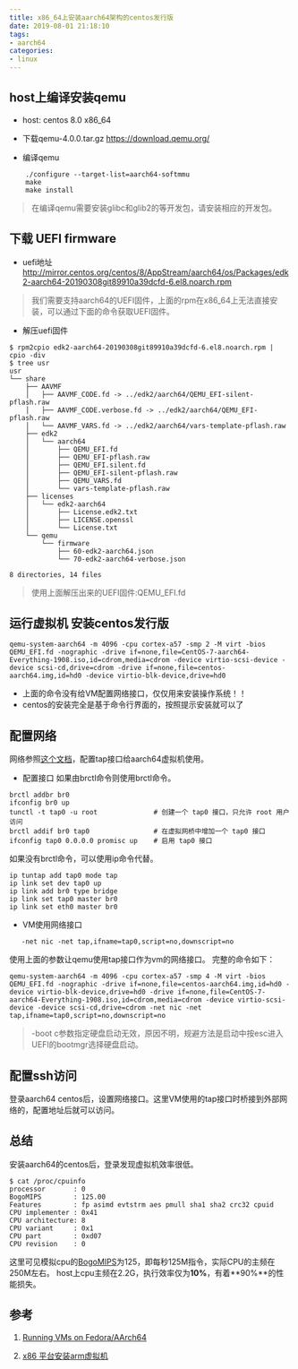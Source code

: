 ```yaml
---
title: x86_64上安装aarch64架构的centos发行版
date: 2019-08-01 21:18:10
tags:
- aarch64
categories:
- linux
---
```


## host上编译安装qemu 

 - host: centos 8.0 x86_64

 - 下载qemu-4.0.0.tar.gz
   https://download.qemu.org/

 - 编译qemu
 
```
	./configure --target-list=aarch64-softmmu
	make
	make install
```

> 在编译qemu需要安装glibc和glib2的等开发包，请安装相应的开发包。

## 下载 UEFI firmware

 - uefi地址
   http://mirror.centos.org/centos/8/AppStream/aarch64/os/Packages/edk2-aarch64-20190308git89910a39dcfd-6.el8.noarch.rpm

> 我们需要支持aarch64的UEFI固件，上面的rpm在x86_64上无法直接安装，可以通过下面的命令获取UEFI固件。

 - 解压uefi固件
 
```
$ rpm2cpio edk2-aarch64-20190308git89910a39dcfd-6.el8.noarch.rpm | cpio -div 
$ tree usr
usr
└── share
    ├── AAVMF
    │   ├── AAVMF_CODE.fd -> ../edk2/aarch64/QEMU_EFI-silent-pflash.raw
    │   ├── AAVMF_CODE.verbose.fd -> ../edk2/aarch64/QEMU_EFI-pflash.raw
    │   └── AAVMF_VARS.fd -> ../edk2/aarch64/vars-template-pflash.raw
    ├── edk2
    │   └── aarch64
    │       ├── QEMU_EFI.fd
    │       ├── QEMU_EFI-pflash.raw
    │       ├── QEMU_EFI.silent.fd
    │       ├── QEMU_EFI-silent-pflash.raw
    │       ├── QEMU_VARS.fd
    │       └── vars-template-pflash.raw
    ├── licenses
    │   └── edk2-aarch64
    │       ├── License.edk2.txt
    │       ├── LICENSE.openssl
    │       └── License.txt
    └── qemu
        └── firmware
            ├── 60-edk2-aarch64.json
            └── 70-edk2-aarch64-verbose.json

8 directories, 14 files

```
> 使用上面解压出来的UEFI固件:QEMU_EFI.fd


## 运行虚拟机 安装centos发行版

```
qemu-system-aarch64 -m 4096 -cpu cortex-a57 -smp 2 -M virt -bios QEMU_EFI.fd -nographic -drive if=none,file=CentOS-7-aarch64-Everything-1908.iso,id=cdrom,media=cdrom -device virtio-scsi-device -device scsi-cd,drive=cdrom -drive if=none,file=centos-aarch64.img,id=hd0 -device virtio-blk-device,drive=hd0
```

- 上面的命令没有给VM配置网络接口，仅仅用来安装操作系统！！
- centos的安装完全是基于命令行界面的，按照提示安装就可以了

## 配置网络

网络参照[这个文档](https://wzt.ac.cn/2019/09/10/QEMU-networking/)，配置tap接口给aarch64虚拟机使用。

- 配置接口
如果由brctl命令则使用brctl命令。
```
brctl addbr br0
ifconfig br0 up
tunctl -t tap0 -u root              # 创建一个 tap0 接口，只允许 root 用户访问
brctl addif br0 tap0                # 在虚拟网桥中增加一个 tap0 接口
ifconfig tap0 0.0.0.0 promisc up    # 启用 tap0 接口
```
如果没有brctl命令，可以使用ip命令代替。
```
ip tuntap add tap0 mode tap
ip link set dev tap0 up
ip link add br0 type bridge
ip link set tap0 master br0
ip link set eth0 master br0
```

- VM使用网络接口
```
   -net nic -net tap,ifname=tap0,script=no,downscript=no
```
使用上面的参数让qemu使用tap接口作为vm的网络接口。
完整的命令如下：
```   
qemu-system-aarch64 -m 4096 -cpu cortex-a57 -smp 4 -M virt -bios QEMU_EFI.fd -nographic -drive if=none,file=centos-aarch64.img,id=hd0 -device virtio-blk-device,drive=hd0 -drive if=none,file=CentOS-7-aarch64-Everything-1908.iso,id=cdrom,media=cdrom -device virtio-scsi-device -device scsi-cd,drive=cdrom -net nic -net tap,ifname=tap0,script=no,downscript=no
```

> -boot c参数指定硬盘启动无效，原因不明，规避方法是启动中按esc进入UEFI的bootmgr选择硬盘启动。

## 配置ssh访问
登录aarch64 centos后，设置网络接口。这里VM使用的tap接口时桥接到外部网络的，配置地址后就可以访问。

## 总结

安装aarch64的centos后，登录发现虚拟机效率很低。
```
$ cat /proc/cpuinfo
processor       : 0
BogoMIPS        : 125.00
Features        : fp asimd evtstrm aes pmull sha1 sha2 crc32 cpuid
CPU implementer : 0x41
CPU architecture: 8
CPU variant     : 0x1
CPU part        : 0xd07
CPU revision    : 0
```

这里可见模拟cpu的[BogoMIPS](https://zh.wikipedia.org/wiki/BogoMips)为125，即每秒125M指令，实际CPU的主频在250M左右。
host上cpu主频在2.2G，执行效率仅为**10%**，有着**90%**的性能损失。

## 参考

1. [Running VMs on Fedora/AArch64](https://marcin.juszkiewicz.com.pl/2015/04/17/running-vms-on-fedoraaarch64/)

2. [x86 平台安装arm虚拟机](https://www.cnblogs.com/linuxxl/p/11658387.html)
